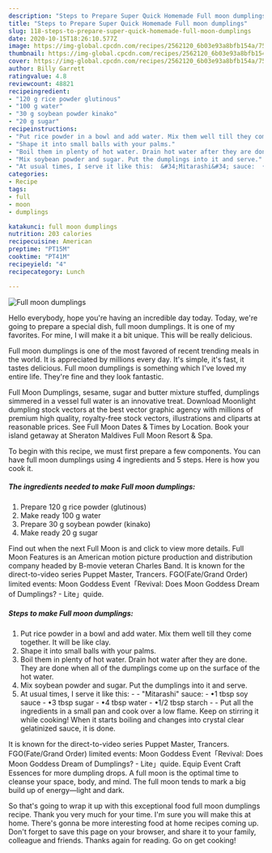 ```yaml
---
description: "Steps to Prepare Super Quick Homemade Full moon dumplings"
title: "Steps to Prepare Super Quick Homemade Full moon dumplings"
slug: 118-steps-to-prepare-super-quick-homemade-full-moon-dumplings
date: 2020-10-15T18:26:10.577Z
image: https://img-global.cpcdn.com/recipes/2562120_6b03e93a8bfb154a/751x532cq70/full-moon-dumplings-recipe-main-photo.jpg
thumbnail: https://img-global.cpcdn.com/recipes/2562120_6b03e93a8bfb154a/751x532cq70/full-moon-dumplings-recipe-main-photo.jpg
cover: https://img-global.cpcdn.com/recipes/2562120_6b03e93a8bfb154a/751x532cq70/full-moon-dumplings-recipe-main-photo.jpg
author: Billy Garrett
ratingvalue: 4.8
reviewcount: 48821
recipeingredient:
- "120 g rice powder glutinous"
- "100 g water"
- "30 g soybean powder kinako"
- "20 g sugar"
recipeinstructions:
- "Put rice powder in a bowl and add water. Mix them well till they come together. It will be like clay."
- "Shape it into small balls with your palms."
- "Boil them in plenty of hot water. Drain hot water after they are done. They are done when all of the dumplings come up on the surface of the hot water."
- "Mix soybean powder and sugar. Put the dumplings into it and serve."
- "At usual times, I serve it like this:  &#34;Mitarashi&#34; sauce:  •1 tbsp      soy sauce  •3 tbsp     sugar  •4 tbsp     water  •1/2 tbsp  starch  Put all the ingredients in a small pan and cook over a low flame. Keep on stirring it while cooking! When it starts boiling and changes into crystal clear gelatinized sauce, it is done."
categories:
- Recipe
tags:
- full
- moon
- dumplings

katakunci: full moon dumplings 
nutrition: 203 calories
recipecuisine: American
preptime: "PT15M"
cooktime: "PT41M"
recipeyield: "4"
recipecategory: Lunch

---
```



![Full moon dumplings](https://img-global.cpcdn.com/recipes/2562120_6b03e93a8bfb154a/751x532cq70/full-moon-dumplings-recipe-main-photo.jpg)

Hello everybody, hope you're having an incredible day today. Today, we're going to prepare a special dish, full moon dumplings. It is one of my favorites. For mine, I will make it a bit unique. This will be really delicious.

Full moon dumplings is one of the most favored of recent trending meals in the world. It is appreciated by millions every day. It's simple, it's fast, it tastes delicious. Full moon dumplings is something which I've loved my entire life. They're fine and they look fantastic.

Full Moon Dumplings, sesame, sugar and butter mixture stuffed, dumplings simmered in a vessel full water is an innovative treat. Download Moonlight dumpling stock vectors at the best vector graphic agency with millions of premium high quality, royalty-free stock vectors, illustrations and cliparts at reasonable prices. See Full Moon Dates &amp; Times by Location. Book your island getaway at Sheraton Maldives Full Moon Resort &amp; Spa.


To begin with this recipe, we must first prepare a few components. You can have full moon dumplings using 4 ingredients and 5 steps. Here is how you cook it.

<!--inarticleads1-->

##### The ingredients needed to make Full moon dumplings:

1. Prepare 120 g rice powder (glutinous)
1. Make ready 100 g water
1. Prepare 30 g soybean powder (kinako)
1. Make ready 20 g sugar


Find out when the next Full Moon is and click to view more details. Full Moon Features is an American motion picture production and distribution company headed by B-movie veteran Charles Band. It is known for the direct-to-video series Puppet Master, Trancers. FGO(Fate/Grand Order) limited events: Moon Goddess Event「Revival: Does Moon Goddess Dream of Dumplings? - Lite」quide. 

<!--inarticleads2-->

##### Steps to make Full moon dumplings:

1. Put rice powder in a bowl and add water. Mix them well till they come together. It will be like clay.
1. Shape it into small balls with your palms.
1. Boil them in plenty of hot water. Drain hot water after they are done. They are done when all of the dumplings come up on the surface of the hot water.
1. Mix soybean powder and sugar. Put the dumplings into it and serve.
1. At usual times, I serve it like this: -  - &#34;Mitarashi&#34; sauce: -  •1 tbsp      soy sauce -  •3 tbsp     sugar -  •4 tbsp     water -  •1/2 tbsp  starch -  - Put all the ingredients in a small pan and cook over a low flame. Keep on stirring it while cooking! When it starts boiling and changes into crystal clear gelatinized sauce, it is done.


It is known for the direct-to-video series Puppet Master, Trancers. FGO(Fate/Grand Order) limited events: Moon Goddess Event「Revival: Does Moon Goddess Dream of Dumplings? - Lite」quide. Equip Event Craft Essences for more dumpling drops. A full moon is the optimal time to cleanse your space, body, and mind. The full moon tends to mark a big build up of energy—light and dark. 

So that's going to wrap it up with this exceptional food full moon dumplings recipe. Thank you very much for your time. I'm sure you will make this at home. There's gonna be more interesting food at home recipes coming up. Don't forget to save this page on your browser, and share it to your family, colleague and friends. Thanks again for reading. Go on get cooking!
